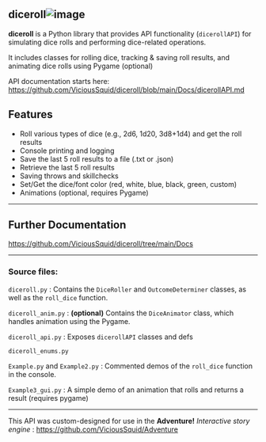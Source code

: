 ## diceroll![image](https://github.com/ViciousSquid/diceroll/assets/161540961/86d8abe9-3153-4cbc-b3d9-0c4b1b20c166)



**diceroll** is a Python library that provides API functionality (`dicerollAPI`) for simulating dice rolls and performing dice-related operations. 

It includes classes for rolling dice, tracking & saving roll results, and animating dice rolls using Pygame (optional)

API documentation starts here: https://github.com/ViciousSquid/diceroll/blob/main/Docs/dicerollAPI.md

## Features

- Roll various types of dice (e.g., 2d6, 1d20, 3d8+1d4) and get the roll results
- Console printing and logging
- Save the last 5 roll results to a file (.txt or .json)
- Retrieve the last 5 roll results
- Saving throws and skillchecks
- Set/Get the dice/font color (red, white, blue, black, green, custom)
- Animations (optional, requires Pygame)
____

## Further Documentation

https://github.com/ViciousSquid/diceroll/tree/main/Docs
____
### Source files:


`diceroll.py` : Contains the `DiceRoller` and `OutcomeDeterminer` classes, as well as the `roll_dice` function.

`diceroll_anim.py` : **(optional)** Contains the `DiceAnimator` class, which handles animation using the Pygame.

`diceroll_api.py` : Exposes `dicerollAPI` classes and defs

`diceroll_enums.py` 

`Example.py` and `Example2.py` : Commented demos of the `roll_dice` function in the console. 

`Example3_gui.py` : A simple demo of an animation that rolls and returns a result (requires pygame)

____

This API was custom-designed for use in the **Adventure!** *Interactive story engine* : https://github.com/ViciousSquid/Adventure
